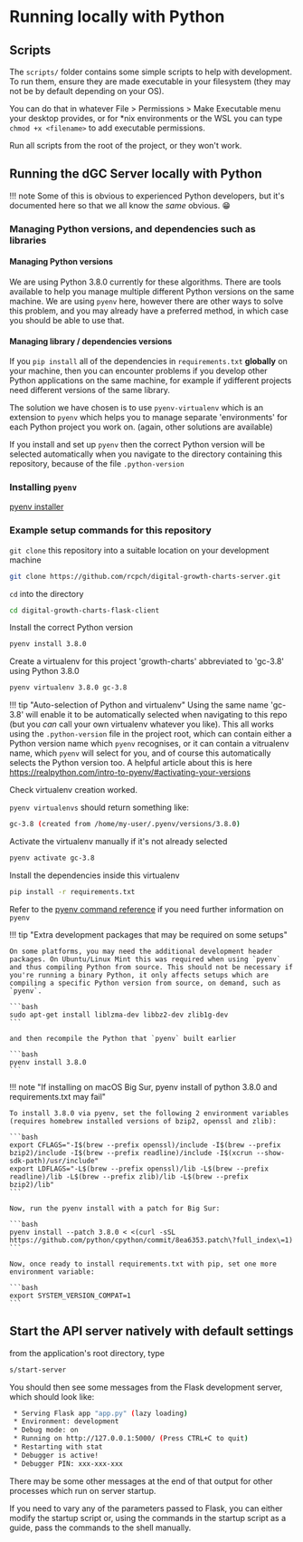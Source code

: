 # Running locally with Python

## Scripts

The `scripts/` folder contains some simple scripts to help with development. To run them, ensure they are made executable in your filesystem (they may not be by default depending on your OS).

You can do that in whatever File > Permissions > Make Executable menu your desktop provides, or for \*nix environments or the WSL you can type `chmod +x <filename>` to add executable permissions.

Run all scripts from the root of the project, or they won't work.

## Running the dGC Server locally with Python

!!! note
Some of this is obvious to experienced Python developers, but it's documented here so that we all know the _same_ obvious. :grin:

### Managing Python versions, and dependencies such as libraries

#### Managing Python versions

We are using Python 3.8.0 currently for these algorithms. There are tools available to help you manage multiple different Python versions on the same machine. We are using `pyenv` here, however there are other ways to solve this problem, and you may already have a preferred method, in which case you should be able to use that.

#### Managing library / dependencies versions

If you `pip install` all of the dependencies in `requirements.txt` **globally** on your machine, then you can encounter problems if you develop other Python applications on the same machine, for example if ydifferent projects need different versions of the same library.

The solution we have chosen is to use `pyenv-virtualenv` which is an extension to `pyenv` which helps you to manage separate 'environments' for each Python project you work on. (again, other solutions are available)

If you install and set up `pyenv` then the correct Python version will be selected automatically when you navigate to the directory containing this repository, because of the file `.python-version`

### Installing `pyenv`

[pyenv installer](https://github.com/pyenv/pyenv-installer)

### Example setup commands for this repository

`git clone` this repository into a suitable location on your development machine

```bash
git clone https://github.com/rcpch/digital-growth-charts-server.git
```

`cd` into the directory

```bash
cd digital-growth-charts-flask-client
```

Install the correct Python version

```bash
pyenv install 3.8.0
```

Create a virtualenv for this project 'growth-charts' abbreviated to 'gc-3.8' using Python 3.8.0

```bash
pyenv virtualenv 3.8.0 gc-3.8
```

!!! tip "Auto-selection of Python and virtualenv"
Using the same name 'gc-3.8' will enable it to be automatically selected when navigating to this repo (but you _can_ call your own virtualenv whatever you like). This all works using the `.python-version` file in the project root, which can contain either a Python version name which `pyenv` recognises, or it can contain a vitrualenv name, which `pyenv` will select for you, and of course this automatically selects the Python version too. A helpful article about this is here <https://realpython.com/intro-to-pyenv/#activating-your-versions>

Check virtualenv creation worked.

`pyenv virtualenvs` should return something like:

```bash
gc-3.8 (created from /home/my-user/.pyenv/versions/3.8.0)
```

Activate the virtualenv manually if it's not already selected

```bash
pyenv activate gc-3.8
```

Install the dependencies inside this virtualenv

```bash
pip install -r requirements.txt
```

Refer to the [pyenv command reference](https://github.com/pyenv/pyenv/blob/master/COMMANDS.md#pyenv-local) if you need further information on `pyenv`

!!! tip "Extra development packages that may be required on some setups"

    On some platforms, you may need the additional development header packages. On Ubuntu/Linux Mint this was required when using `pyenv` and thus compiling Python from source. This should not be necessary if you're running a binary Python, it only affects setups which are compiling a specific Python version from source, on demand, such as `pyenv`.

    ```bash
    sudo apt-get install liblzma-dev libbz2-dev zlib1g-dev
    ```

    and then recompile the Python that `pyenv` built earlier

    ```bash
    pyenv install 3.8.0
    ```

!!! note "If installing on macOS Big Sur, pyenv install of python 3.8.0 and requirements.txt may fail"

    To install 3.8.0 via pyenv, set the following 2 environment variables (requires homebrew installed versions of bzip2, openssl and zlib):

    ```bash
    export CFLAGS="-I$(brew --prefix openssl)/include -I$(brew --prefix bzip2)/include -I$(brew --prefix readline)/include -I$(xcrun --show-sdk-path)/usr/include"
    export LDFLAGS="-L$(brew --prefix openssl)/lib -L$(brew --prefix readline)/lib -L$(brew --prefix zlib)/lib -L$(brew --prefix bzip2)/lib"
    ```

    Now, run the pyenv install with a patch for Big Sur:

    ```bash
    pyenv install --patch 3.8.0 < <(curl -sSL https://github.com/python/cpython/commit/8ea6353.patch\?full_index\=1)
    ```

    Now, once ready to install requirements.txt with pip, set one more environment variable:

    ```bash
    export SYSTEM_VERSION_COMPAT=1
    ```

## Start the API server natively with default settings

from the application's root directory, type

```bash
s/start-server
```

You should then see some messages from the Flask development server, which should look like:

```bash
 * Serving Flask app "app.py" (lazy loading)
 * Environment: development
 * Debug mode: on
 * Running on http://127.0.0.1:5000/ (Press CTRL+C to quit)
 * Restarting with stat
 * Debugger is active!
 * Debugger PIN: xxx-xxx-xxx
```

There may be some other messages at the end of that output for other processes which run on server startup.

If you need to vary any of the parameters passed to Flask, you can either modify the startup script or, using the commands in the startup script as a guide, pass the commands to the shell manually.

